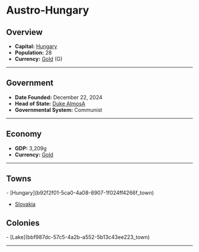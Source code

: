 <!--UNDEDITED FILE, remove this entire line if this file has been edited!-->
# <!--NAME-->Austro-Hungary<!--NAME-->

## Overview

- **Capital:** <!--CAPITAL_LINK-->[Hungary](b92f2f01-5ca0-4a08-8907-1f024ff4266f_town)<!--CAPITAL_LINK-->
- **Population:** <!--POPULATION-->28<!--POPULATION-->
- **Currency:** <!--CURRENCY_LINK-->[Gold](Gold_currency)<!--CURRENCY_LINK--> (<!--CURRENCY_ABV-->G<!--CURRENCY_ABV-->)

---

## Government

- **Date Founded:** <!--FOUNDED-->December 22, 2024<!--FOUNDED-->
- **Head of State:** <!--LEADER_TITLE_LINK-->[Duke AlmosA](AlmosA_user)<!--LEADER_TITLE_LINK-->
- **Governmental System:** <!--GOVERNMENT-->Communist<!--GOVERNMENT-->

---

## Economy

- **GDP:** <!--GDP-->3,209g<!--GDP-->
- **Currency:** <!--CURRENCY_LINK-->[Gold](Gold_currency)<!--CURRENCY_LINK-->

---

## Towns

<!--TOWNS-->- [Hungary](b92f2f01-5ca0-4a08-8907-1f024ff4266f_town)
- [Slovakia](0285a3b4-e5c0-450a-ad3e-c1a8b041a9b6_town)<!--TOWNS-->

## Colonies

<!--COLONIES-->- [Lake](bbf987dc-57c5-4a2b-a552-5b13c43ee223_town)<!--COLONIES-->

---